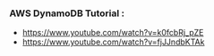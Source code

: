 ### AWS DynamoDB Tutorial :
* https://www.youtube.com/watch?v=k0fcbRj_pZE
* https://www.youtube.com/watch?v=fjJJndbKTAk

